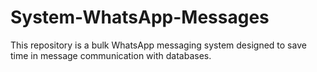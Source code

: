 # System-WhatsApp-Messages
This repository is a bulk WhatsApp messaging system designed to save time in message communication with databases.
